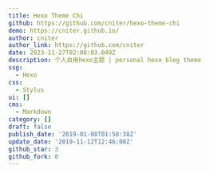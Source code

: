 ```yaml
---
title: Hexo Theme Chi
github: https://github.com/cniter/hexo-theme-chi
demo: https://cniter.github.io/
author: cniter
author_link: https://github.com/cniter
date: 2023-11-27T02:08:03.049Z
description: 个人自用hexo主题 | personal hexo blog theme
ssg:
  - Hexo
css:
  - Stylus
ui: []
cms:
  - Markdown
category: []
draft: false
publish_date: '2019-01-08T01:58:38Z'
update_date: '2019-11-12T12:46:08Z'
github_star: 3
github_fork: 0
---
```

